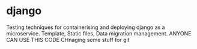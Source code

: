 # django
Testing techniques for containerising and deploying django as a microservice. Template, Static files, Data migration management. ANYONE CAN USE THIS CODE 
CHnaging some stuff for git
